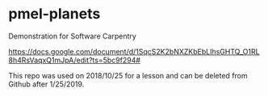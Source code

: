 # pmel-planets
Demonstration for Software Carpentry

https://docs.google.com/document/d/1SqcS2K2bNXZKbEbLIhsGHTQ_O1RL8h4RsVaqxQ1mJpA/edit?ts=5bc9f294#

This repo was used on 2018/10/25 for a lesson and can be deleted from Github after 1/25/2019.
